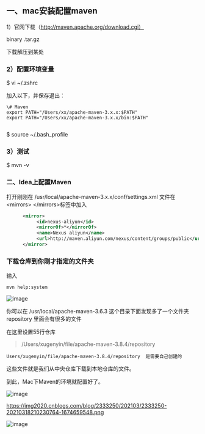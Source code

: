 ## 一、mac安装配置maven

1）官网下载（http://maven.apache.org/download.cgi）

binary  .tar.gz

下载解压到某处

### 2）配置环境变量

$ vi ~/.zshrc

加入以下，并保存退出：

```shell
\# Maven
export PATH="/Users/xx/apache-maven-3.x.x:$PATH"
export PATH="/Users/xx/apache-maven-3.x.x/bin:$PATH"


```

$ source ~/.bash_profile

### 3）测试

$ mvn -v

### 二、Idea上配置Maven

打开刚刚在 /usr/local/apache-maven-3.x.x/conf/settings.xml 文件在\<mirrors> \</mirrors>标签中加入



```xml
      <mirror>
           <id>nexus-aliyun</id>
           <mirrorOf>*</mirrorOf>
           <name>Nexus aliyun</name>
           <url>http://maven.aliyun.com/nexus/content/groups/public</url>
      </mirror>
```

### 下载仓库到你刚才指定的文件夹

输入

```shell
mvn help:system
```

![image](https://img2020.cnblogs.com/blog/2333250/202103/2333250-20210318204840784-1573421148.png)

> 

你可以在 /usr/local/apache-maven-3.6.3 这个目录下面发现多了一个文件夹repository 里面会有很多的文件 

在这里设置55行仓库

>    <!-- localRepository
>    | The path to the local repository maven will use to store artifacts.
>    |
>    | Default: ${user.home}/.m2/repository
>   <localRepository>/path/to/local/repo</localRepository>
>   -->
>    <localRepository>/Users/xugenyin/file/apache-maven-3.8.4/repository</localRepository>

```shell
Users/xugenyin/file/apache-maven-3.8.4/repository  是需要自己创建的
```



这些文件就是我们从中央仓库下载到本地仓库的文件。

到此，Mac下Maven的环境就配置好了。

![image](https://img2020.cnblogs.com/blog/2333250/202103/2333250-20210318210216894-494512429.png)

https://img2020.cnblogs.com/blog/2333250/202103/2333250-20210318210230764-1674659548.png

![image](https://img2020.cnblogs.com/blog/2333250/202103/2333250-20210318210325332-785004099.png)